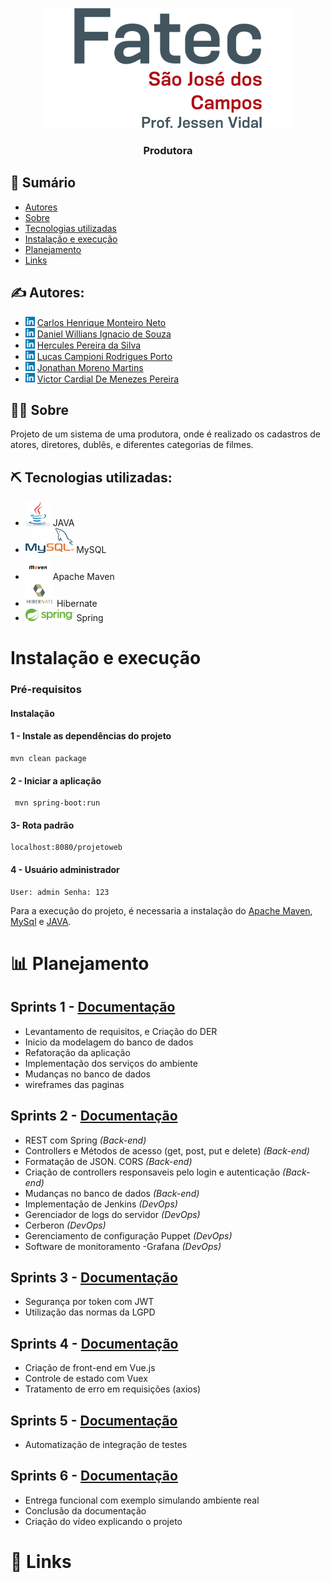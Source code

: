 <p align="center">
  <a href="" rel="noopener">
 <img src="imagem/logo_fatecsjc.png" alt="Project logo"></a>
</p>

<h3 align="center">Produtora</h3>


## 📝 Sumário

- [Autores](#authors)
- [Sobre](#about)
- [Tecnologias utilizadas](#tech_utilizadas)
- [Instalação e execução](#install)
- [Planejamento](#planejamento)
- [Links](#links)

## ✍️ Autores:  <a name = "authors"></a>
- <img src="imagem\linkedln.png" height=15px> [Carlos Henrique Monteiro Neto ](https://www.linkedin.com/in/carlos-henrique-monteiro-neto-b62a0413a/) 
- <img src="imagem\linkedln.png" height=15px> [Daniel Willians Ignacio de Souza](https://www.linkedin.com/in/danielwisouza/)
- <img src="imagem\linkedln.png" height=15px> [Hercules Pereira da Silva](https://www.linkedin.com/in/hercules-pereira-03189711a/) 
- <img src="imagem\linkedln.png" height=15px> [Lucas Campioni Rodrigues Porto](https://www.linkedin.com/in/lucascampioni/) 
- <img src="imagem\linkedln.png" height=15px> [Jonathan Moreno Martins](https://www.linkedin.com/in/jonathanmmartins/) 
- <img src="imagem\linkedln.png" height=15px> [Victor Cardial De Menezes Pereira]() 

## 🕵🏼 Sobre <a name = "about"></a>

Projeto de um sistema de uma produtora, onde é realizado os cadastros de atores, diretores, dublês, e diferentes categorias de filmes.


## ⛏️ Tecnologias utilizadas:  <a name = "tech_utilizadas"></a>
- [<img src="imagem\java.jpg" height=40px>](https://www.oracle.com/br/Java/) JAVA
- [<img src="imagem\mysql.png" height=40px>](https://www.mysql.com//) MySQL
- [<img src="imagem\maven.jpg" height=40px>](https://maven.apache.org/) Apache Maven
- [<img src="imagem\hibernate.png" height=40px>](https://hibernate.org/) Hibernate
- [<img src="imagem\spring.png" height=20px>](https://spring.io/) Spring


#  Instalação e execução  <a name = "tinstall"></a>
### Pré-requisitos

#### Instalação

#### 1 - Instale as dependências do projeto
```
mvn clean package
```
#### 2 - Iniciar a aplicação
```
 mvn spring-boot:run
```
#### 3- Rota padrão
```
localhost:8080/projetoweb
```
#### 4 - Usuário administrador
```
User: admin Senha: 123
```
Para a execução do projeto, é necessaria a instalação do [Apache Maven](#tecnologias-utilizadas), [MySql](#tecnologias-utilizadas) e [JAVA](#tecnologias-utilizadas).

# 📊 Planejamento <a name = "planejamento"></a>
## Sprints 1 - [Documentação](https://github.com/herculespsilva/spring-boot-produtora/tree/master/docs/1entrega.md)
- Levantamento de requisitos, e Criação do DER
- Inicio da modelagem do banco de dados
- Refatoração da aplicação
- Implementação dos serviços do ambiente
- Mudanças no banco de dados
- wireframes das paginas

## Sprints 2 - [Documentação](https://github.com/herculespsilva/spring-boot-produtora/tree/master/docs/2entrega.md)
- REST com Spring *(Back-end)*
- Controllers e Métodos de acesso (get, post, put e delete) *(Back-end)*
- Formatação de JSON. CORS *(Back-end)*
- Criação de controllers responsaveis pelo login e autenticação *(Back-end)*
- Mudanças no banco de dados *(Back-end)*
- Implementação de Jenkins *(DevOps)*
- Gerenciador de logs do servidor *(DevOps)*
- Cerberon *(DevOps)*
- Gerenciamento de configuração Puppet *(DevOps)*
- Software de monitoramento -Grafana *(DevOps)*

## Sprints 3 - [Documentação](https://github.com/herculespsilva/spring-boot-produtora/tree/master/docs/3entrega.md)
- Segurança por token com JWT
- Utilização das normas da LGPD

## Sprints 4 - [Documentação](https://github.com/herculespsilva/spring-boot-produtora/tree/master/docs/4entrega.md)
- Criação de front-end em Vue.js
- Controle de estado com Vuex
- Tratamento de erro em requisições (axios)

## Sprints 5 - [Documentação](https://github.com/herculespsilva/spring-boot-produtora/tree/master/docs/5entrega.md)
- Automatização de integração de testes

## Sprints 6 - [Documentação](https://github.com/herculespsilva/spring-boot-produtora/tree/master/docs/6entrega.md)
- Entrega funcional com exemplo simulando ambiente real
- Conclusão da documentação
- Criação do vídeo explicando o projeto

# 💾 Links <a name = "links"></a>


